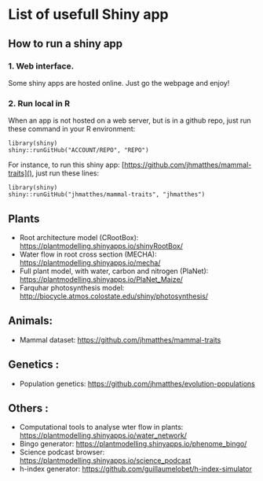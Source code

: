 
# List of usefull Shiny app

## How to run a shiny app

### 1. Web interface. 

Some shiny apps are hosted online. Just go the webpage and enjoy!

### 2. Run local in R

When an app is not hosted on a web server, but is in a github repo, just run these command in your R environment:

    library(shiny)
    shiny::runGitHub("ACCOUNT/REPO", "REPO") 
    
For instance, to run this shiny app: [https://github.com/jhmatthes/mammal-traits](), just run these lines:
    
    library(shiny)
    shiny::runGitHub("jhmatthes/mammal-traits", "jhmatthes") 


## Plants

- Root architecture model (CRootBox): https://plantmodelling.shinyapps.io/shinyRootBox/
- Water flow in root cross section (MECHA): https://plantmodelling.shinyapps.io/mecha/
- Full plant model, with water, carbon and nitrogen (PlaNet): https://plantmodelling.shinyapps.io/PlaNet_Maize/
- Farquhar photosynthesis model: http://biocycle.atmos.colostate.edu/shiny/photosynthesis/

## Animals:

- Mammal dataset: https://github.com/jhmatthes/mammal-traits


## Genetics :

- Population genetics: https://github.com/jhmatthes/evolution-populations

## Others :

- Computational tools to analyse wter flow in plants: https://plantmodelling.shinyapps.io/water_network/
- Bingo generator: https://plantmodelling.shinyapps.io/phenome_bingo/
- Science podcast browser: https://plantmodelling.shinyapps.io/science_podcast
- h-index generator: https://github.com/guillaumelobet/h-index-simulator

